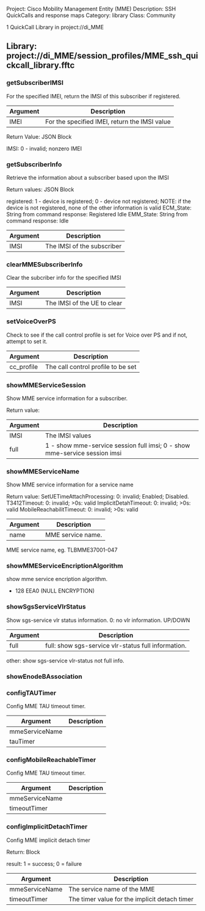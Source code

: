 Project: Cisco Mobility Management Entity (MME)
Description: SSH QuickCalls and response maps
Category: library
Class: Community

1 QuickCall Library in project://di_MME
## Library: project://di_MME/session_profiles/MME_ssh_quickcall_library.fftc
### getSubscriberIMSI
For the specified IMEI, return the IMSI of this subscriber if registered.

Argument | Description
------------ | -------------
IMEI | For the specified IMEI, return the IMSI value

Return Value: JSON Block

IMSI: 0 - invalid; nonzero IMEI
### getSubscriberInfo
Retrieve the information about a subscriber based upon the IMSI

Return values: JSON Block

registered: 1 - device is registered; 0 - device not registered;   NOTE: if the device is not registered, none of the other information is valid
ECM_State: String from command response: Registered Idle
EMM_State: String from command response: Idle

Argument | Description
------------ | -------------
IMSI | The IMSI of the subscriber
### clearMMESubscriberInfo
Clear the subcriber info for the specified IMSI

Argument | Description
------------ | -------------
IMSI | The IMSI of the UE to clear
### setVoiceOverPS
Check to see if the call control profile is set for Voice over PS and if not, attempt to set it.

Argument | Description
------------ | -------------
cc_profile | The call control profile to be set
### showMMEServiceSession
Show MME service information for a subscriber.

Return value: 

Argument | Description
------------ | -------------
IMSI | The IMSI values
full | 1 - show mme-service session full imsi; 0 - show mme-service session imsi
### showMMEServiceName
Show MME service information for a service name

Return value: 
SetUETimeAttachProcessing: 0: invalid; Enabled; Disabled.
T3412Timeout: 0: invalid; >0s: valid
ImplicitDetahTimeout: 0: invalid; >0s: valid
MobileReachabilitTimeout: 0: invalid; >0s: valid

Argument | Description
------------ | -------------
name | MME service name.

MME service name, eg. TLBMME37001-047
### showMMEServiceEncriptionAlgorithm
show mme service encription algorithm.
- 128 EEA0 (NULL ENCRYPTION)
### showSgsServiceVlrStatus
Show sgs-service vlr status information.
0: no vlr information. 
UP/DOWN

Argument | Description
------------ | -------------
full | full: show sgs-service vlr-status full information.
other: show sgs-service vlr-status not full info.
### showEnodeBAssociation
### configTAUTimer
Config MME TAU timeout timer.



Argument | Description
------------ | -------------
mmeServiceName | 
tauTimer | 
### configMobileReachableTimer
Config MME TAU timeout timer.



Argument | Description
------------ | -------------
mmeServiceName | 
timeoutTimer | 
### configImplicitDetachTimer
Config MME implicit detach timer

Return: Block

result: 1 = success; 0 = failure



Argument | Description
------------ | -------------
mmeServiceName | The service name of the MME
timeoutTimer | The timer value for the implicit detach timer

